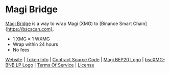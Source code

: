 # Magi Bridge
[Magi Bridge](https://swap.magibridge.com) is a way to wrap Magi (XMG) to [Binance Smart Chain]{https://bscscan.com}.

- 1 XMG = 1 WXMG
- Wrap within 24 hours
- No fees

[Website](https://swap.magibridge.com) | [Token Info](https://bit.ly/3GSuhLf) | [Contract Source Code](https://github.com/MagiBridge/MagiBridge/blob/main/Contract%20Source%20Code) | [Magi BEP20 Logo](https://github.com/MagiBridge/MagiBridge/blob/main/Magi%20BEP20%20Logo.png) | [bscXMG-BNB LP Logo](https://github.com/MagiBridge/MagiBridge/blob/main/bscXMG-BNB%20LP%20Logo.png) | [Terms Of Service]() | [License](https://github.com/MagiBridge/MagiBridge/blob/main/LICENSE)
